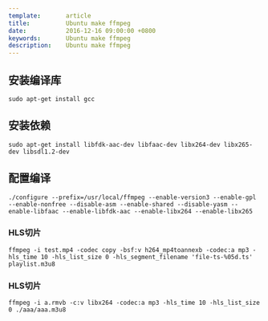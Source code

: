 ```yaml
---
template:       article
title:          Ubuntu make ffmpeg
date:           2016-12-16 09:00:00 +0800
keywords:       Ubuntu make ffmpeg
description:    Ubuntu make ffmpeg
---
```


## 安装编译库
```shell
sudo apt-get install gcc
```
## 安装依赖
```shell
sudo apt-get install libfdk-aac-dev libfaac-dev libx264-dev libx265-dev libsdl1.2-dev
```
## 配置编译
```shell
./configure --prefix=/usr/local/ffmpeg --enable-version3 --enable-gpl --enable-nonfree --disable-asm --enable-shared --disable-yasm --enable-libfaac --enable-libfdk-aac --enable-libx264 --enable-libx265
```
### HLS切片
```shell
ffmpeg -i test.mp4 -codec copy -bsf:v h264_mp4toannexb -codec:a mp3 -hls_time 10 -hls_list_size 0 -hls_segment_filename 'file-ts-%05d.ts' playlist.m3u8
```
### HLS切片
```shell
ffmpeg -i a.rmvb -c:v libx264 -codec:a mp3 -hls_time 10 -hls_list_size 0 ./aaa/aaa.m3u8
```
